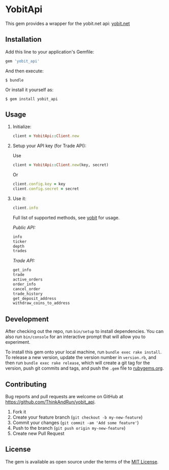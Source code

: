 # YobitApi

This gem provides a wrapper for the yobit.net api: [yobit.net](https://yobit.net/en/api)

## Installation

Add this line to your application's Gemfile:

```ruby
gem 'yobit_api'
```

And then execute:

    $ bundle

Or install it yourself as:

    $ gem install yobit_api

## Usage

1. Initialize:

    ```ruby
    client = YobitApi::Client.new
    ```
2. Setup your API key (for Trade API):

    Use
    ```ruby
    client = YobitApi::Client.new(key, secret)
    ```
    Or
    ```ruby
    client.config.key = key
    client.config.secret = secret
    ```
3. Use it:

    ```ruby
    client.info
    ```

    Full list of supported methods, see [yobit](https://yobit.net/en/api) for usage.

    *Public API:*
    ```ruby
    info
    ticker
    depth
    trades
    ```
    
    *Trade API:*
    ```ruby
    get_info
    trade
    active_orders
    order_info
    cancel_order
    trade_history
    get_deposit_address
    withdraw_coins_to_address
    ```

## Development

After checking out the repo, run `bin/setup` to install dependencies. You can also run `bin/console` for an interactive prompt that will allow you to experiment.

To install this gem onto your local machine, run `bundle exec rake install`. To release a new version, update the version number in `version.rb`, and then run `bundle exec rake release`, which will create a git tag for the version, push git commits and tags, and push the `.gem` file to [rubygems.org](https://rubygems.org).

## Contributing

Bug reports and pull requests are welcome on GitHub at https://github.com/ThinkAndRun/yobit_api.

1. Fork it
2. Create your feature branch (`git checkout -b my-new-feature`)
3. Commit your changes (`git commit -am 'Add some feature'`)
4. Push to the branch (`git push origin my-new-feature`)
5. Create new Pull Request

## License

The gem is available as open source under the terms of the [MIT License](https://opensource.org/licenses/MIT).
